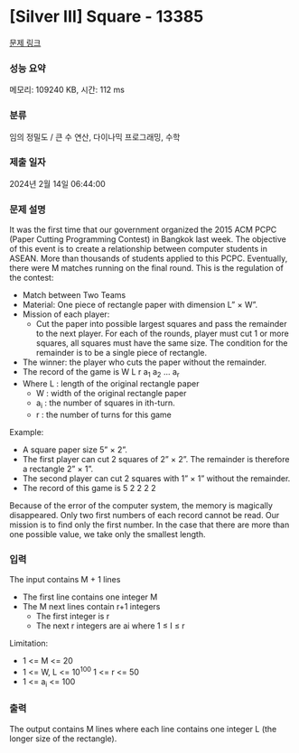 # [Silver III] Square - 13385 

[문제 링크](https://www.acmicpc.net/problem/13385) 

### 성능 요약

메모리: 109240 KB, 시간: 112 ms

### 분류

임의 정밀도 / 큰 수 연산, 다이나믹 프로그래밍, 수학

### 제출 일자

2024년 2월 14일 06:44:00

### 문제 설명

<p>It was the first time that our government organized the 2015 ACM PCPC (Paper Cutting Programming Contest) in Bangkok last week. The objective of this event is to create a relationship between computer students in ASEAN. More than thousands of students applied to this PCPC. Eventually, there were M matches running on the final round. This is the regulation of the contest:</p>

<ul>
	<li>Match between Two Teams</li>
	<li>Material: One piece of rectangle paper with dimension L” × W”. </li>
	<li>Mission of each player:
	<ul>
		<li>Cut the paper into possible largest squares and pass the remainder to the next player. For each of the rounds, player must cut 1 or more squares, all squares must have the same size. The condition for the remainder is to be a single piece of rectangle.</li>
	</ul>
	</li>
	<li>The winner: the player who cuts the paper without the remainder. </li>
	<li>The record of the game is W L r a<sub>1</sub> a<sub>2</sub> ... a<sub>r</sub></li>
	<li>Where L : length of the original rectangle paper
	<ul>
		<li>W : width of the original rectangle paper </li>
		<li>a<sub>i</sub> : the number of squares in ith-turn.</li>
		<li>r : the number of turns for this game</li>
	</ul>
	</li>
</ul>

<p>Example:</p>

<ul>
	<li>A square paper size 5” × 2”.</li>
	<li>The first player can cut 2 squares of 2” × 2”. The remainder is therefore a rectangle 2” × 1”. </li>
	<li>The second player can cut 2 squares with 1” × 1” without the remainder.</li>
	<li>The record of this game is 5 2 2 2 2</li>
</ul>

<p>Because of the error of the computer system, the memory is magically disappeared. Only two first numbers of each record cannot be read. Our mission is to find only the first number. In the case that there are more than one possible value, we take only the smallest length.</p>

### 입력 

 <p>The input contains M + 1 lines</p>

<ul>
	<li>The first line contains one integer M </li>
	<li>The M next lines contain r+1 integers
	<ul>
		<li>The first integer is r</li>
		<li>The next r integers are ai where 1 ≤ I ≤ r</li>
	</ul>
	</li>
</ul>

<p>Limitation:</p>

<ul>
	<li>1 <= M <= 20</li>
	<li>1 <= W, L <= 10<sup>100</sup> 1 <= r <= 50</li>
	<li>1 <= a<sub>i</sub> <= 100</li>
</ul>

### 출력 

 <p>The output contains M lines where each line contains one integer L (the longer size of the rectangle).</p>

